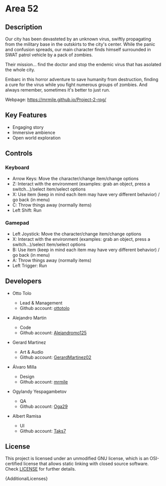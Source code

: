 # Area 52

## Description

Our city has been devasteted by an unknown virus, swiftly propagating from the military base in the outskirts to the city's center. While the panic and confusion spreads, our main character finds himself surrounded in SWAT patrol vehicle by a pack of zombies.

Their mission... find the doctor and stop the endemic virus that has asolated the whole city.

Embarc in this horror adventure to save humanity from destruction, finding a cure for the virus while you fight numerous groups of zombies. And always remember, sometimes it's better to just run.

Webpage: https://mrmile.github.io/Project-2-rpg/

## Key Features

- Engaging story
- Immersive ambience
- Open world exploration
 
## Controls

 ### Keyboard
- Arrow Keys: Move the character/change item/change options
- Z: Interact with the environment (examples: grab an object, press a switch…)/select item/select options
- X: Use item (keep in mind each item may have very different behavior) / go back (in menu)
- C: Throw things away (normally items)
- Left Shift: Run

### Gamepad
- Left Joystick: Move the character/change item/change options
- X: Interact with the environment (examples: grab an object, press a switch…)/select item/select options
- B: Use item (keep in mind each item may have very different behavior) / go back (in menu)
- A: Throw things away (normally items)
- Left Trigger: Run

## Developers

* Otto Tolo

    - Lead & Management
    - Github account: [ottotolo](https://github.com/ottotolo)

* Alejandro Martin

    - Code
    - Github account: [Alejandromo125](https://github.com/Alejandromo125)

* Gerard Martinez

    - Art & Audio
    - Github account: [GerardMartinez02](https://github.com/GerardMartinez02)

* Álvaro Milla

    - Design
    - Github account: [mrmile](https://github.com/mrmile)

* Ogylandy Yespagambetov

    - QA
    - Github account: [Oga29](https://github.com/Oga29)

* Albert Ramisa

    - UI
    - Github account: [Taks7](https://github.com/Taks7)

## License

This project is licensed under an unmodified GNU license, which is an OSI-certified license that allows static linking with closed source software. Check [LICENSE](LICENSE) for further details.

{AdditionalLicenses}
